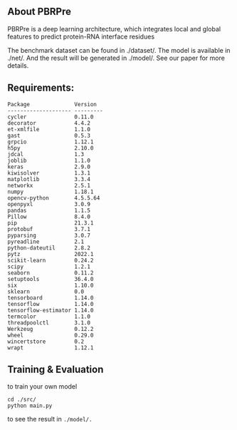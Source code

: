 ﻿## About PBRPre
PBRPre is a deep learning architecture, which integrates local and global features to predict protein-RNA interface residues

The benchmark dataset can be found in ./dataset/. The model is available in ./net/. And the result will be generated in ./model/. See our paper for more details.
 

## Requirements:

```
Package              Version
-------------------- ---------
cycler               0.11.0
decorator            4.4.2
et-xmlfile           1.1.0
gast                 0.5.3
grpcio               1.12.1
h5py                 2.10.0
jdcal                1.3
joblib               1.1.0
keras                2.9.0
kiwisolver           1.3.1
matplotlib           3.3.4
networkx             2.5.1
numpy                1.18.1
opencv-python        4.5.5.64
openpyxl             3.0.9
pandas               1.1.5
Pillow               8.4.0
pip                  21.3.1
protobuf             3.7.1
pyparsing            3.0.7
pyreadline           2.1
python-dateutil      2.8.2
pytz                 2022.1
scikit-learn         0.24.2
scipy                1.2.1
seaborn              0.11.2
setuptools           36.4.0
six                  1.10.0
sklearn              0.0
tensorboard          1.14.0
tensorflow           1.14.0
tensorflow-estimator 1.14.0
termcolor            1.1.0
threadpoolctl        3.1.0
Werkzeug             0.12.2
wheel                0.29.0
wincertstore         0.2
wrapt                1.12.1
```

## Training & Evaluation
to train your own model

```
cd ./src/
python main.py
```
to see the result in `./model/.`
